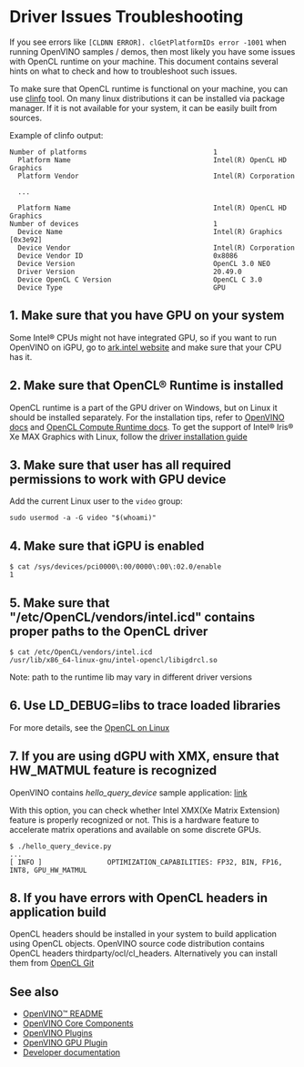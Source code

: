 # Driver Issues Troubleshooting

If you see errors like `[CLDNN ERROR]. clGetPlatformIDs error -1001` when running OpenVINO samples / demos, then most likely you have some issues with OpenCL runtime on your machine. This document contains several hints on what to check and how to troubleshoot such issues.

To make sure that OpenCL runtime is functional on your machine, you can use [clinfo](https://github.com/Oblomov/clinfo) tool. On many linux distributions it can be installed via package manager. If it is not available for your system, it can be easily built from sources.

Example of clinfo output:
```
Number of platforms                               1
  Platform Name                                   Intel(R) OpenCL HD Graphics
  Platform Vendor                                 Intel(R) Corporation

  ...

  Platform Name                                   Intel(R) OpenCL HD Graphics
Number of devices                                 1
  Device Name                                     Intel(R) Graphics [0x3e92]
  Device Vendor                                   Intel(R) Corporation
  Device Vendor ID                                0x8086
  Device Version                                  OpenCL 3.0 NEO 
  Driver Version                                  20.49.0
  Device OpenCL C Version                         OpenCL C 3.0 
  Device Type                                     GPU
```
## 1. Make sure that you have GPU on your system

Some Intel® CPUs might not have integrated GPU, so if you want to run OpenVINO on iGPU, go to [ark.intel website](https://ark.intel.com/) and make sure that your CPU has it.

## 2. Make sure that OpenCL® Runtime is installed

OpenCL runtime is a part of the GPU driver on Windows, but on Linux it should be installed separately. For the installation tips, refer to [OpenVINO docs](https://docs.openvino.ai/2023.3/openvino_docs_install_guides_installing_openvino_linux_header.html) and [OpenCL Compute Runtime docs](https://github.com/intel/compute-runtime/tree/master/opencl/doc).
To get the support of Intel® Iris® Xe MAX Graphics with Linux, follow the [driver installation guide](https://dgpu-docs.intel.com/devices/iris-xe-max-graphics/index.html)

## 3. Make sure that user has all required permissions to work with GPU device

Add the current Linux user to the `video` group:
```
sudo usermod -a -G video "$(whoami)"
```

## 4. Make sure that iGPU is enabled

```
$ cat /sys/devices/pci0000\:00/0000\:00\:02.0/enable
1
```

## 5. Make sure that "/etc/OpenCL/vendors/intel.icd" contains proper paths to the OpenCL driver

```
$ cat /etc/OpenCL/vendors/intel.icd 
/usr/lib/x86_64-linux-gnu/intel-opencl/libigdrcl.so
```
Note: path to the runtime lib may vary in different driver versions

## 6. Use LD_DEBUG=libs to trace loaded libraries

For more details, see the [OpenCL on Linux](https://github.com/bashbaug/OpenCLPapers/blob/markdown/OpenCLOnLinux.md)

## 7. If you are using dGPU with XMX, ensure that HW_MATMUL feature is recognized

OpenVINO contains *hello_query_device* sample application: [link](https://docs.openvino.ai/2023.3/openvino_inference_engine_ie_bridges_python_sample_hello_query_device_README.html)

With this option, you can check whether Intel XMX(Xe Matrix Extension) feature is properly recognized or not. This is a hardware feature to accelerate matrix operations and available on some discrete GPUs.

```
$ ./hello_query_device.py
...
[ INFO ]                OPTIMIZATION_CAPABILITIES: FP32, BIN, FP16, INT8, GPU_HW_MATMUL
```

## 8. If you have errors with OpenCL headers in application build
OpenCL headers should be installed in your system to build application using OpenCL objects. OpenVINO source code distribution contains OpenCL headers thirdparty/ocl/cl_headers. Alternatively you can 
install them from [OpenCL Git](https://github.com/KhronosGroup/OpenCL-Headers)


## See also

 * [OpenVINO™ README](../../../../README.md)
 * [OpenVINO Core Components](../../../README.md)
 * [OpenVINO Plugins](../../README.md)
 * [OpenVINO GPU Plugin](../README.md)
 * [Developer documentation](../../../../docs/dev/index.md)
